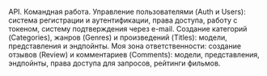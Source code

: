API. Командная работа.
Управление пользователями (Auth и Users): система регистрации и аутентификации, права доступа, работу с токеном, систему подтверждения через e-mail. Создание категорий (Categories), жанров (Genres) и произведений (Titles): модели, представления и эндпойнты. Моя зона ответственности: создание отзывов (Review) и комментариев (Comments): модели, представления, эндпойнты, права доступа для запросов, рейтинги фильмов.
